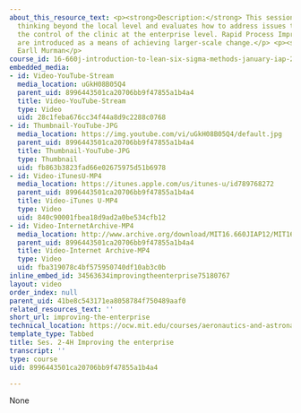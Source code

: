 ```yaml
---
about_this_resource_text: <p><strong>Description:</strong> This session covers Lean
  thinking beyond the local level and evaluates how to address issues that are outside
  the control of the clinic at the enterprise level. Rapid Process Improvement Workshops
  are introduced as a means of achieving larger-scale change.</p> <p><strong>Instructor:</strong>
  Earll Murman</p>
course_id: 16-660j-introduction-to-lean-six-sigma-methods-january-iap-2012
embedded_media:
- id: Video-YouTube-Stream
  media_location: uGkH08B05Q4
  parent_uid: 8996443501ca20706bb9f47855a1b4a4
  title: Video-YouTube-Stream
  type: Video
  uid: 28c1feba676cc34f44a8d9c2288c0768
- id: Thumbnail-YouTube-JPG
  media_location: https://img.youtube.com/vi/uGkH08B05Q4/default.jpg
  parent_uid: 8996443501ca20706bb9f47855a1b4a4
  title: Thumbnail-YouTube-JPG
  type: Thumbnail
  uid: fb863b3823fad66e02675975d51b6978
- id: Video-iTunesU-MP4
  media_location: https://itunes.apple.com/us/itunes-u/id789768272
  parent_uid: 8996443501ca20706bb9f47855a1b4a4
  title: Video-iTunes U-MP4
  type: Video
  uid: 840c90001fbea18d9ad2a0be534cfb12
- id: Video-InternetArchive-MP4
  media_location: http://www.archive.org/download/MIT16.660JIAP12/MIT16_660JIAP12_ses2-4_300k.mp4
  parent_uid: 8996443501ca20706bb9f47855a1b4a4
  title: Video-Internet Archive-MP4
  type: Video
  uid: fba319078c4bf575950740df10ab3c0b
inline_embed_id: 34563634improvingtheenterprise75180767
layout: video
order_index: null
parent_uid: 41be8c543171ea8058784f750489aaf0
related_resources_text: ''
short_url: improving-the-enterprise
technical_location: https://ocw.mit.edu/courses/aeronautics-and-astronautics/16-660j-introduction-to-lean-six-sigma-methods-january-iap-2012/lecture-videos/improving-the-enterprise
template_type: Tabbed
title: Ses. 2-4H Improving the enterprise
transcript: ''
type: course
uid: 8996443501ca20706bb9f47855a1b4a4

---
```

None